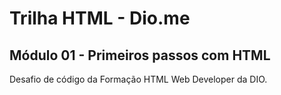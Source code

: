 # Trilha HTML - Dio.me

## Módulo 01 - Primeiros passos com HTML
Desafio de código da Formação HTML Web Developer da DIO.
